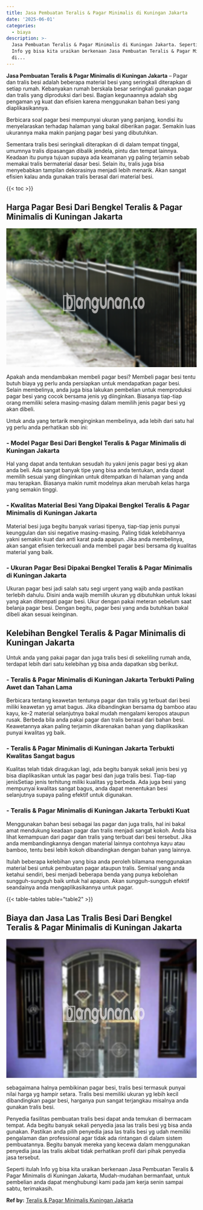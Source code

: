 ```yaml
---
title: Jasa Pembuatan Teralis & Pagar Minimalis di Kuningan Jakarta
date: '2025-06-01'
categories:
  - biaya
description: >-
  Jasa Pembuatan Teralis & Pagar Minimalis di Kuningan Jakarta. Seperti itulah
  Info yg bisa kita uraikan berkenaan Jasa Pembuatan Teralis & Pagar Minimalis
  di...
---
```


**Jasa Pembuatan Teralis & Pagar Minimalis di Kuningan Jakarta** – Pagar dan tralis besi adalah beberapa material besi yang seringkali diterapkan di setiap rumah. Kebanyakan rumah berskala besar seringkali gunakan pagar dan tralis yang diproduksi dari besi. Bagian kegunaannya adalah sbg pengaman yg kuat dan efisien karena menggunakan bahan besi yang diaplikasikannya.

Berbicara soal pagar besi mempunyai ukuran yang panjang, kondisi itu menyelaraskan terhadap halaman yang bakal diberikan pagar. Semakin luas ukurannya maka makin panjang pagar besi yang dibutuhkan.

Sementara tralis besi seringkali diterapkan di di dalam tempat tinggal, umumnya tralis dipasangan dibalik jendela, pintu dan tempat lainnya. Keadaan itu punya tujuan supaya ada keamanan yg paling terjamin sebab memakai tralis bermaterial dasar besi. Selain itu, tralis juga bisa menyebabkan tampilan dekorasinya menjadi lebih menarik. Akan sangat efisien kalau anda gunakan tralis berasal dari material besi.

{{< toc >}}

## Harga Pagar Besi Dari Bengkel Teralis & Pagar Minimalis di Kuningan Jakarta

![Jasa Pembuatan Teralis & Pagar Minimalis di Kuningan Jakarta](/images/pagar-minimalis-murah-64.png)

Apakah anda mendambakan membeli pagar besi? Membeli pagar besi tentu butuh biaya yg perlu anda persiapkan untuk mendapatkan pagar besi. Selain membelinya, anda juga bisa lakukan pembelian untuk memproduksi pagar besi yang cocok bersama jenis yg diinginkan. Biasanya tiap-tiap orang memiliki selera masing-masing dalam memilih jenis pagar besi yg akan dibeli.

Untuk anda yang tertarik menginginkan membelinya, ada lebih dari satu hal yg perlu anda perhatikan sbb ini:
### \- Model Pagar Besi Dari Bengkel Teralis & Pagar Minimalis di Kuningan Jakarta

Hal yang dapat anda tentukan sesudah itu yakni jenis pagar besi yg akan anda beli. Ada sangat banyak tipe yang bisa anda tentukan, anda dapat memilih sesuai yang diinginkan untuk ditempatkan di halaman yang anda mau terapkan. Biasanya makin rumit modelnya akan merubah kelas harga yang semakin tinggi.

### \- Kwalitas Material Besi Yang Dipakai Bengkel Teralis & Pagar Minimalis di Kuningan Jakarta

Material besi juga begitu banyak variasi tipenya, tiap-tiap jenis punyai keunggulan dan sisi negative masing-masing. Paling tidak kelebihannya yakni semakin kuat dan anti karat pada apapun. Jika anda membelinya, akan sangat efisien terkecuali anda membeli pagar besi bersama dg kualitas material yang baik.

### \- Ukuran Pagar Besi Dipakai Bengkel Teralis & Pagar Minimalis di Kuningan Jakarta

Ukuran pagar besi jadi salah satu segi urgent yang wajib anda pastikan terlebih dahulu. Disini anda wajib memilih ukuran yg dibutuhkan untuk lokasi yang akan ditempati pagar besi. Ukur dengan pakai meteran sebelum saat belanja pagar besi. Dengan begitu, pagar besi yang anda butuhkan bakal dibeli akan sesuai keinginan.

## Kelebihan Bengkel Teralis & Pagar Minimalis di Kuningan Jakarta

Untuk anda yang pakai pagar dan juga tralis besi di sekeliling rumah anda, terdapat lebih dari satu kelebihan yg bisa anda dapatkan sbg berikut.

### \- Teralis & Pagar Minimalis di Kuningan Jakarta Terbukti Paling Awet dan Tahan Lama

Berbicara tentang keawetan tentunya pagar dan tralis yg terbuat dari besi miliki keawetan yg amat bagus. Jika dibandingkan bersama dg bamboo atau kayu, ke-2 material selanjutnya bakal mudah mengalami keropos ataupun rusak. Berbeda bila anda pakai pagar dan tralis berasal dari bahan besi. Keawetannya akan paling terjamin dikarenakan bahan yang diaplikasikan punyai kwalitas yg baik.

### \- Teralis & Pagar Minimalis di Kuningan Jakarta Terbukti Kwalitas Sangat bagus

Kualitas telah tidak diragukan lagi, ada begitu banyak sekali jenis besi yg bisa diaplikasikan untuk las pagar besi dan juga tralis besi. Tiap-tiap jenisSetiap jenis terhitung miliki kualitas yg berbeda. Ada juga besi yang mempunyai kwalitas sangat bagus, anda dapat menentukan besi selanjutnya supaya paling efektif untuk digunakan.

### \- Teralis & Pagar Minimalis di Kuningan Jakarta Terbukti Kuat

Menggunakan bahan besi sebagai las pagar dan juga tralis, hal ini bakal amat mendukung keadaan pagar dan tralis menjadi sangat kokoh. Anda bisa lihat kemampuan dari pagar dan tralis yang terbuat dari besi tersebut. Jika anda membandingkannya dengan material lainnya contohnya kayu atau bamboo, tentu besi lebih kokoh dibandingkan dengan bahan yang lainnya.

Itulah beberapa kelebihan yang bisa anda peroleh bilamana menggunakan material besi untuk pembuatan pagar ataupun tralis. Semisal yang anda ketahui sendiri, besi menjadi beberapa benda yang punya kebolehan sungguh-sungguh baik untuk hal apapun. Akan sungguh-sungguh efektif seandainya anda mengaplikasikannya untuk pagar.

{{< table-tables table="table2" >}}

## Biaya dan Jasa Las Tralis Besi Dari Bengkel Teralis & Pagar Minimalis di Kuningan Jakarta

![Jasa Pembuatan Teralis & Pagar Minimalis di Kuningan Jakarta](/images/teralis-minimalis-murah-18.png)

sebagaimana halnya pembikinan pagar besi, tralis besi termasuk punyai nilai harga yg hampir setara. Tralis besi memiliki ukuran yg lebih kecil dibandingkan pagar besi, harganya pun sangat terjangkau misalnya anda gunakan tralis besi.

Penyedia fasilitas pembuatan tralis besi dapat anda temukan di bermacam tempat. Ada begitu banyak sekali penyedia jasa las tralis besi yg bisa anda gunakan. Pastikan anda pilih penyedia jasa las tralis besi yg udah memiliki pengalaman dan professional agar tidak ada rintangan di dalam sistem pembuatannya. Begitu banyak mereka yang kecewa dalam menggunakan penyedia jasa las tralis akibat tidak perhatikan profil dari pihak penyedia jasa tersebut.

Seperti itulah Info yg bisa kita uraikan berkenaan Jasa Pembuatan Teralis & Pagar Minimalis di Kuningan Jakarta, Mudah-mudahan bermanfaat, untuk pembelian anda dapat menghubungi kami pada jam kerja senin sampai sabtu, terimakasih.

**Ref by:** [Teralis & Pagar Minimalis Kuningan Jakarta](https://id.wikipedia.org/wiki/Teralis)
